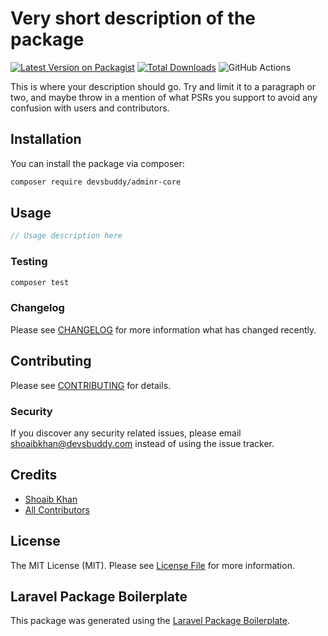 # Very short description of the package

[![Latest Version on Packagist](https://img.shields.io/packagist/v/devsbuddy/adminr-core.svg?style=flat-square)](https://packagist.org/packages/devsbuddy/adminr-core)
[![Total Downloads](https://img.shields.io/packagist/dt/devsbuddy/adminr-core.svg?style=flat-square)](https://packagist.org/packages/devsbuddy/adminr-core)
![GitHub Actions](https://github.com/devsbuddy/adminr-core/actions/workflows/main.yml/badge.svg)

This is where your description should go. Try and limit it to a paragraph or two, and maybe throw in a mention of what PSRs you support to avoid any confusion with users and contributors.

## Installation

You can install the package via composer:

```bash
composer require devsbuddy/adminr-core
```

## Usage

```php
// Usage description here
```

### Testing

```bash
composer test
```

### Changelog

Please see [CHANGELOG](CHANGELOG.md) for more information what has changed recently.

## Contributing

Please see [CONTRIBUTING](CONTRIBUTING.md) for details.

### Security

If you discover any security related issues, please email shoaibkhan@devsbuddy.com instead of using the issue tracker.

## Credits

-   [Shoaib Khan](https://github.com/devsbuddy)
-   [All Contributors](../../contributors)

## License

The MIT License (MIT). Please see [License File](LICENSE.md) for more information.

## Laravel Package Boilerplate

This package was generated using the [Laravel Package Boilerplate](https://laravelpackageboilerplate.com).

